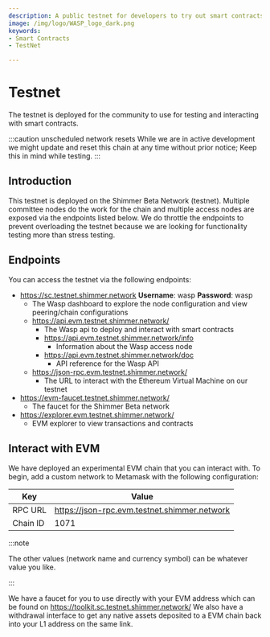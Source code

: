 ```yaml
---
description: A public testnet for developers to try out smart contracts
image: /img/logo/WASP_logo_dark.png
keywords:
- Smart Contracts
- TestNet

---
```


# Testnet

The testnet is deployed for the community to use for testing and interacting with smart contracts.

:::caution unscheduled network resets
While we are in active development we might update and reset this chain at any time without prior notice; Keep this in mind while testing.
:::

## Introduction

This testnet is deployed on the Shimmer Beta Network (testnet). Multiple committee nodes do the work for
the chain and multiple access nodes are exposed via the endpoints listed below. We do throttle the endpoints to prevent
overloading the testnet because we are looking for functionality testing more than stress testing.

## Endpoints

You can access the testnet via the following endpoints:

- https://sc.testnet.shimmer.network **Username**: wasp **Password**: wasp
    - The Wasp dashboard to explore the node configuration and view peering/chain configurations
    - https://api.evm.testnet.shimmer.network/
        - The Wasp api to deploy and interact with smart contracts
        - https://api.evm.testnet.shimmer.network/info
            - Information about the Wasp access node
        - https://api.evm.testnet.shimmer.network/doc
            - API reference for the Wasp API
    - https://json-rpc.evm.testnet.shimmer.network/
        - The URL to interact with the Ethereum Virtual Machine on our testnet
- https://evm-faucet.testnet.shimmer.network/
    - The faucet for the Shimmer Beta network
- https://explorer.evm.testnet.shimmer.network/
    - EVM explorer to view transactions and contracts

## Interact with EVM

We have deployed an experimental EVM chain that you can interact with. To begin, add a custom network to Metamask with
the following configuration:

| Key      | Value                                        |
|----------|----------------------------------------------|
| RPC URL  | https://json-rpc.evm.testnet.shimmer.network |
| Chain ID | 1071                                         |


:::note

The other values (network name and currency symbol) can be whatever value you like.

:::

We have a faucet for you to use directly with your EVM address which can be found on https://toolkit.sc.testnet.shimmer.network/
We also have a withdrawal interface to get any native assets deposited to a EVM chain back into your L1 address on the same link.


